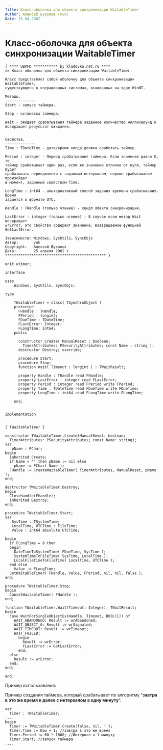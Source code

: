 ```yaml
---
Title: Класс-оболочка для объекта синхронизации WaitableTimer
Author: Алексей Вуколов (vuk)
Date: 25.04.2002
---
```



Класс-оболочка для объекта синхронизации WaitableTimer
======================================================

    { **** UBPFD *********** by kladovka.net.ru ****
    >> Класс-оболочка для объекта синхронизации WaitableTimer.
     
    Класс представляет собой оболочку для объекта синхронизации WaitableTimer,
    существующего в операционных системах, основанных на ядре WinNT. 
     
    Методы.
    --------------
    Start - запуск таймера.
     
    Stop - остановка таймера.
     
    Wait - ожидает срабатывания таймера заданное количество миллисекунд и
    возвращает результат ожидания.
     
     
    Свойства.
    --------------
    Time : TDateTime - дата/время когда должен сработать таймер.
     
    Period : integer - Период срабатывания таймера. Если значение равно 0, то
    таймер срабатывает один раз, если же значение отлично от нуля, таймер будет
    срабатывать периодически с заданным интервалом, первое срабытывание произойдет
    в момент, заданный свойством Time. 
     
    LongTime : int64 - альтернативный способ задания времени срабатывания. Время
    задается в формате UTC.
     
    Handle : THandle (только чтение) - хендл обекта синхронизации.
     
    LastError : integer (только чтение) - В случае если метод Wait возвращает
    wrError, это свойство содержит значение, возвращаемое функцией GetLastError.
     
    Зависимости: Windows, SysUtils, SyncObjs
    Автор:       vuk
    Copyright:   Алексей Вуколов
    Дата:        25 апреля 2002 г.
    ********************************************** }
     
    unit wtimer;
     
    interface
     
    uses
        Windows, SysUtils, SyncObjs;
     
    type
     
        TWaitableTimer = class( TSynchroObject )
        protected
          FHandle : THandle;
          FPeriod : longint;
          FDueTime : TDateTime;
          FLastError: Integer;
          FLongTime: int64;
        public
     
          constructor Create( ManualReset : boolean;
            TimerAttributes: PSecurityAttributes; const Name : string );
          destructor Destroy; override;
     
          procedure Start;
          procedure Stop;
          function Wait( Timeout : longint ) : TWaitResult;
     
          property Handle : THandle read FHandle;
          property LastError : integer read FLastError;
          property Period : integer read FPeriod write FPeriod;
          property Time : TDateTime read FDueTime write FDueTime;
          property LongTime : int64 read FLongTime write FLongTime;
     
        end;
     
     
    implementation
     
     
    { TWaitableTimer }
     
    constructor TWaitableTimer.Create(ManualReset: boolean;
      TimerAttributes: PSecurityAttributes; const Name: string);
    var
       pName : PChar;
    begin
      inherited Create;
      if Name = '' then pName := nil else
        pName := PChar( Name );
      FHandle := CreateWaitableTimer( TimerAttributes, ManualReset, pName );
    end;
     
    destructor TWaitableTimer.Destroy;
    begin
      CloseHandle(FHandle);
      inherited Destroy;
    end;
     
    procedure TWaitableTimer.Start;
    var
       SysTime : TSystemTime;
       LocalTime, UTCTime : FileTime;
       Value : int64 absolute UTCTime;
     
    begin
      if FLongTime = 0 then 
      begin
        DateTimeToSystemTime( FDueTime, SysTime );
        SystemTimeToFileTime( SysTime, LocalTime );
        LocalFileTimeToFileTime( LocalTime, UTCTime );
      end else 
        Value := FLongTime;
      SetWaitableTimer( FHandle, Value, FPeriod, nil, nil, false );
    end;
     
    procedure TWaitableTimer.Stop;
    begin
      CancelWaitableTimer( FHandle );
    end;
     
    function TWaitableTimer.Wait(Timeout: Integer): TWaitResult;
    begin
      case WaitForSingleObjectEx(Handle, Timeout, BOOL(1)) of
        WAIT_ABANDONED: Result := wrAbandoned;
        WAIT_OBJECT_0: Result := wrSignaled;
        WAIT_TIMEOUT: Result := wrTimeout;
        WAIT_FAILED:
          begin
            Result := wrError;
            FLastError := GetLastError;
          end;
      else
        Result := wrError;
      end;
    end;
     
    end. 

Пример использования:

Пример создания таймера, который срабатывает по алгоритму "**завтра в это
же время и далее с интервалом в одну минуту**".

    var
      Timer : TWaitableTimer;
    ....
    begin
      Timer := TWaitableTimer.Create(false, nil, '');
      Timer.Time := Now + 1; //завтра в это же время
      Timer.Period := 60 * 1000; //Интервал в 1 минуту
      Timer.Start; //запуск таймера
    .... 
